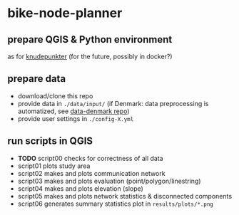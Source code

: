 # bike-node-planner

## prepare QGIS & Python environment

as for [knudepunkter](https://github.com/anastassiavybornova/knudepunkter) (for the future, possibly in docker?)

## prepare data

* download/clone this repo
* provide data in `./data/input/` (if Denmark: data preprocessing is automatized, see [data-denmark repo](https://github.com/anastassiavybornova/bike-node-planner-data-denmark))
* provide user settings in `./config-X.yml`

## run scripts in QGIS

* **TODO** script00 checks for correctness of all data
* script01 plots study area
* script02 makes and plots communication network
* script03 makes and plots evaluation (point/polygon/linestring)
* script04 makes and plots elevation (slope)
* script05 makes and plots network statistics & disconnected components
* script06 generates summary statistics plot in `results/plots/*.png`